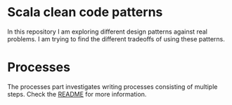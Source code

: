Scala clean code patterns
=========================

In this repository I am exploring different design patterns against real problems. I 
am trying to find the different tradeoffs of using these patterns.

# Processes

The processes part investigates writing processes consisting of multiple steps. Check 
the [README](tree/master/processes) for more information.
